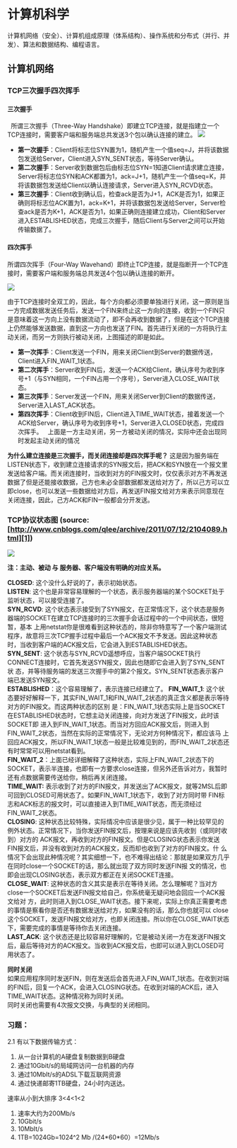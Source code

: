 # 计算机科学
计算机网络（安全）、计算机组成原理（体系结构）、操作系统和分布式（并行、并发）、算法和数据结构、编程语言。
## 计算机网络
### TCP三次握手四次挥手
#### 三次握手
  所谓三次握手（Three-Way Handshake）即建立TCP连接，就是指建立一个TCP连接时，需要客户端和服务端总共发送3个包以确认连接的建立。
![][image-1]

- **第一次握手**：Client将标志位SYN置为1，随机产生一个值seq=J，并将该数据包发送给Server，Client进入SYN\_SENT状态，等待Server确认。
- **第二次握手**：Server收到数据包后由标志位SYN=1知道Client请求建立连接，Server将标志位SYN和ACK都置为1，ack=J+1，随机产生一个值seq=K，并将该数据包发送给Client以确认连接请求，Server进入SYN\_RCVD状态。
- **第三次握手**：Client收到确认后，检查ack是否为J+1，ACK是否为1，如果正确则将标志位ACK置为1，ack=K+1，并将该数据包发送给Server，Server检查ack是否为K+1，ACK是否为1，如果正确则连接建立成功，Client和Server进入ESTABLISHED状态，完成三次握手，随后Client与Server之间可以开始传输数据了。

#### 四次挥手
所谓四次挥手（Four-Way Wavehand）即终止TCP连接，就是指断开一个TCP连接时，需要客户端和服务端总共发送4个包以确认连接的断开。

![][image-2]

由于TCP连接时全双工的，因此，每个方向都必须要单独进行关闭，这一原则是当一方完成数据发送任务后，发送一个FIN来终止这一方向的连接，收到一个FIN只是意味着这一方向上没有数据流动了，即不会再收到数据了，但是在这个TCP连接上仍然能够发送数据，直到这一方向也发送了FIN。首先进行关闭的一方将执行主动关闭，而另一方则执行被动关闭，上图描述的即是如此。

- **第一次挥手**：Client发送一个FIN，用来关闭Client到Server的数据传送，Client进入FIN\_WAIT\_1状态。
- **第二次挥手**：Server收到FIN后，发送一个ACK给Client，确认序号为收到序号+1（与SYN相同，一个FIN占用一个序号），Server进入CLOSE\_WAIT状态。
- **第三次挥手**：Server发送一个FIN，用来关闭Server到Client的数据传送，Server进入LAST\_ACK状态。
- **第四次挥手**：Client收到FIN后，Client进入TIME\_WAIT状态，接着发送一个ACK给Server，确认序号为收到序号+1，Server进入CLOSED状态，完成四次挥手。
	 
 上面是一方主动关闭，另一方被动关闭的情况，实际中还会出现同时发起主动关闭的情况

**为什么建立连接是三次握手，而关闭连接却是四次挥手呢？**
这是因为服务端在LISTEN状态下，收到建立连接请求的SYN报文后，把ACK和SYN放在一个报文里发送给客户端。而关闭连接时，当收到对方的FIN报文时，仅仅表示对方不再发送数据了但是还能接收数据，己方也未必全部数据都发送给对方了，所以己方可以立即close，也可以发送一些数据给对方后，再发送FIN报文给对方来表示同意现在关闭连接，因此，己方ACK和FIN一般都会分开发送。

### TCP协议状态图 (source:[http://www.cnblogs.com/qlee/archive/2011/07/12/2104089.html][1])
![][image-3]

**注：主动、被动 与 服务器、客户端没有明确的对应关系。**

**CLOSED**: 这个没什么好说的了，表示初始状态。  
**LISTEN**: 这个也是非常容易理解的一个状态，表示服务器端的某个SOCKET处于监听状态，可以接受连接了。  
**SYN\_RCVD**: 这个状态表示接受到了SYN报文，在正常情况下，这个状态是服务器端的SOCKET在建立TCP连接时的三次握手会话过程中的一个中间状态，很短暂，基本 上用netstat你是很难看到这种状态的，除非你特意写了一个客户端测试程序，故意将三次TCP握手过程中最后一个ACK报文不予发送。因此这种状态 时，当收到客户端的ACK报文后，它会进入到ESTABLISHED状态。  
**SYN\_SENT**: 这个状态与SYN\_RCVD遥想呼应，当客户端SOCKET执行CONNECT连接时，它首先发送SYN报文，因此也随即它会进入到了SYN\_SENT状 态，并等待服务端的发送三次握手中的第2个报文。SYN\_SENT状态表示客户端已发送SYN报文。  
**ESTABLISHED**：这个容易理解了，表示连接已经建立了。
**FIN\_WAIT\_1**: 这个状态要好好解释一下，其实FIN\_WAIT\_1和FIN\_WAIT\_2状态的真正含义都是表示等待对方的FIN报文。而这两种状态的区别 是：FIN\_WAIT\_1状态实际上是当SOCKET在ESTABLISHED状态时，它想主动关闭连接，向对方发送了FIN报文，此时该SOCKET即 进入到FIN\_WAIT\_1状态。而当对方回应ACK报文后，则进入到FIN\_WAIT\_2状态，当然在实际的正常情况下，无论对方何种情况下，都应该马 上回应ACK报文，所以FIN\_WAIT\_1状态一般是比较难见到的，而FIN\_WAIT\_2状态还有时常常可以用netstat看到。  
**FIN\_WAIT\_2**：上面已经详细解释了这种状态，实际上FIN\_WAIT\_2状态下的SOCKET，表示半连接，也即有一方要求close连接，但另外还告诉对方，我暂时还有点数据需要传送给你，稍后再关闭连接。  
**TIME\_WAIT:** 表示收到了对方的FIN报文，并发送出了ACK报文，就等2MSL后即可回到CLOSED可用状态了。如果FIN\_WAIT\_1状态下，收到了对方同时带 FIN标志和ACK标志的报文时，可以直接进入到TIME\_WAIT状态，而无须经过FIN\_WAIT\_2状态。  
**CLOSING**: 这种状态比较特殊，实际情况中应该是很少见，属于一种比较罕见的例外状态。正常情况下，当你发送FIN报文后，按理来说是应该先收到（或同时收到）对方的 ACK报文，再收到对方的FIN报文。但是CLOSING状态表示你发送FIN报文后，并没有收到对方的ACK报文，反而却也收到了对方的FIN报文。什 么情况下会出现此种情况呢？其实细想一下，也不难得出结论：那就是如果双方几乎在同时close一个SOCKET的话，那么就出现了双方同时发送FIN报 文的情况，也即会出现CLOSING状态，表示双方都正在关闭SOCKET连接。    
**CLOSE\_WAIT**: 这种状态的含义其实是表示在等待关闭。怎么理解呢？当对方close一个SOCKET后发送FIN报文给自己，你系统毫无疑问地会回应一个ACK报文给对 方，此时则进入到CLOSE\_WAIT状态。接下来呢，实际上你真正需要考虑的事情是察看你是否还有数据发送给对方，如果没有的话，那么你也就可以 close这个SOCKET，发送FIN报文给对方，也即关闭连接。所以你在CLOSE\_WAIT状态下，需要完成的事情是等待你去关闭连接。  
**LAST\_ACK**: 这个状态还是比较容易好理解的，它是被动关闭一方在发送FIN报文后，最后等待对方的ACK报文。当收到ACK报文后，也即可以进入到CLOSED可用状态了。  

**同时关闭**  
如果应用程序同时发送FIN，则在发送后会首先进入FIN\_WAIT\_1状态。在收到对端的FIN后，回复一个ACK，会进入CLOSING状态。在收到对端的ACK后，进入TIME\_WAIT状态。这种情况称为同时关闭。  
同时关闭也需要有4次报文交换，与典型的关闭相同。

### 习题：

2.1 有以下数据传输方式：

1. 从一台计算机的A硬盘复制数据到B硬盘
2. 通过10Gbit/s的局域网访问一台机器的内存
3. 通过10MbIt/s的ADSL下载互联网资源
4. 通过快递邮寄1TB硬盘，24小时内送达。

速率从小到大排序
3\<4\<1\<2

1. 速率大约为200Mb/s
2. 10Gbit/s
3. 10MbIt/s
4. 1TB=1024Gb=1024^2 Mb    /(24\*60\*60）=12Mb/s

[1]:	http://www.cnblogs.com/qlee/archive/2011/07/12/2104089.html

[image-1]:	tcp3way.png
[image-2]:	tcp4way.png
[image-3]:	tcpstatus.png